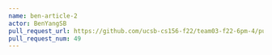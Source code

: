 ```yaml
---
name: ben-article-2
actor: BenYangSB
pull_request_url: https://github.com/ucsb-cs156-f22/team03-f22-6pm-4/pull/49
pull_request_num: 49
---
```

